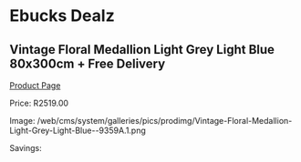 
# Ebucks Dealz
## Vintage Floral Medallion Light Grey Light Blue 80x300cm + Free Delivery
[Product Page](https://www.ebucks.com/web/shop/productSelected.do?prodId=1210557624&catId=1209942441)

Price: R2519.00

Image: /web/cms/system/galleries/pics/prodimg/Vintage-Floral-Medallion-Light-Grey-Light-Blue--9359A.1.png

Savings: 


	